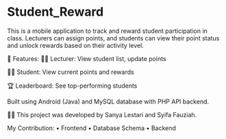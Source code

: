 # Student_Reward
This is a mobile application to track and reward student participation in class. Lecturers can assign points, and students can view their point status and unlock rewards based on their activity level.

🔑 Features:
👩‍🏫 Lecturer: View student list, update points

🧑‍🎓 Student: View current points and rewards

🏆 Leaderboard: See top-performing students

Built using Android (Java) and MySQL database with PHP API backend.

🧑‍💻 This project was developed by Sanya Lestari and Syifa Fauziah.

My Contribution:
• Frontend
• Database Schema
• Backend
